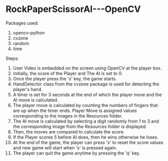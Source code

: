 # RockPaperScissorAI---OpenCV

Packages used:
1. opencv-python
2. cvzone
3. random
4. time

Steps:
1. User Video is embedded on the screen using OpenCV at the player box.
2. Initially, the score of the Player and The AI is set to 0. 
3. Once the player press the 's' key, the game starts.
4. HandDetector class from the cvzone package is used for detecting the player's hand.
5. A timer is set for 3 seconds at the end of which the player move and the AI move is calculated.
6. The player move is calculated by counting the numbers of fingers that are up when the timer ends. Player Move is assigned values corresponding to the images in the Resources folder.
7. The AI move is calculated by selecting a digit randomly from 1 to 3 and the corresponding image from the Resources folder is displayed.
8. Then, the moves are compared to calculate the score.
9. If the Player scores 5 before AI does, then he wins otherwise he loses.
10. At the end of the game, the player can press 's' to reset the score values and new game will start when 's' is pressed again.
11. The player can quit the game anytime by pressing the 'q' key.
